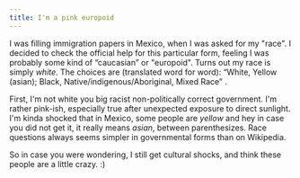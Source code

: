 ```yaml
---
title: I'm a pink europoid
---
```


I was filling immigration papers in Mexico, when I was asked for my "race". I
decided to check the official help for this particular form, feeling I was
probably some kind of “caucasian” or "europoid". Turns out my race is simply
_white_. The choices are (translated word for word): “White, Yellow (asian);
Black, Native/indigenous/Aboriginal, Mixed Race” .

First, I'm not white you big racist non-politically correct government. I'm
rather pink-ish, especially true after unexpected exposure to direct sunlight.
I'm kinda shocked that in Mexico, some people are _yellow_ and hey in case you
did not get it, it really means _asian_, between parenthesizes. Race questions
always seems simpler in governmental forms than on Wikipedia.

So in case you were wondering, I still get cultural shocks, and think these
people are a little crazy. :)

